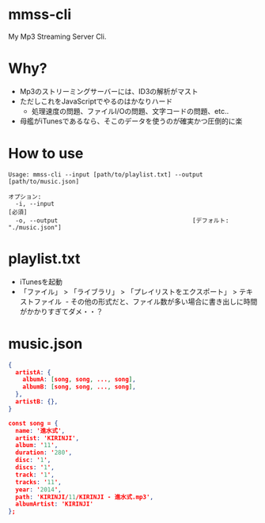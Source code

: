 # mmss-cli

My Mp3 Streaming Server Cli.

# Why?

- Mp3のストリーミングサーバーには、ID3の解析がマスト
- ただしこれをJavaScriptでやるのはかなりハード
  - 処理速度の問題、ファイルI/Oの問題、文字コードの問題、etc..
- 母艦がiTunesであるなら、そこのデータを使うのが確実かつ圧倒的に楽

# How to use

```
Usage: mmss-cli --input [path/to/playlist.txt] --output [path/to/music.json]

オプション:
  -i, --input                                                           [必須]
  -o, --output                                      [デフォルト: "./music.json"]
```

# playlist.txt

- iTunesを起動
- 「ファイル」 > 「ライブラリ」 > 「プレイリストをエクスポート」 > テキストファイル
  - その他の形式だと、ファイル数が多い場合に書き出しに時間がかかりすぎてダメ・・？

# music.json
```json
{
  artistA: {
    albumA: [song, song, ..., song],
    albumB: [song, song, ..., song],
  },
  artistB: {},
}
```

```json
const song = {
  name: '進水式',
  artist: 'KIRINJI',
  album: '11',
  duration: '280',
  disc: '1',
  discs: '1',
  track: '1',
  tracks: '11',
  year: '2014',
  path: 'KIRINJI/11/KIRINJI - 進水式.mp3',
  albumArtist: 'KIRINJI'
};
```
